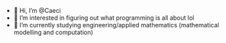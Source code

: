 - 👋 Hi, I’m @Caeci
- 👀 I’m interested in figuring out what programming is all about lol
- 🌱 I’m currently studying engineering/applied mathematics (mathematical modelling and computation)

<!---
Caeci/Caeci is a ✨ special ✨ repository because its `README.md` (this file) appears on your GitHub profile.
You can click the Preview link to take a look at your changes.
--->
